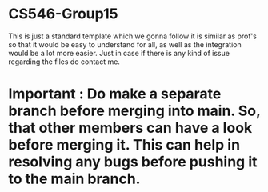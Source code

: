 # CS546-Group15
This is just a standard template which we gonna follow it is similar as prof's so that it would be easy to understand for all, as well as the integration would be a lot more easier. Just in case if there is any kind of issue regarding the files do contact me.

# Important : Do make a separate branch before merging into main. So, that other members can have a look before merging it. This can help in resolving any bugs before pushing it to the main branch.
